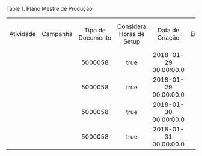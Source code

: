 <div id="d133521e1" class="table">

<div class="table-title">

Table 1. Plano Mestre de
Produção

</div>

<div class="table-contents">

|           |          |                   |                          |                       |                               |                         |                               |                       |            |             |        |                               |                          |                 |                       |                      |                              |                            |                  |                      |                                       |                       |                      |                     |                    |            |                |                 |                   |                           |           |                   |                     |                     |             |         |              |            |                 |                 |
| :-------: | :------: | :---------------: | :----------------------: | :-------------------: | :---------------------------: | :---------------------: | :---------------------------: | :-------------------: | :--------: | :---------: | :----: | :---------------------------: | :----------------------: | :-------------: | :-------------------: | :------------------: | :--------------------------: | :------------------------: | :--------------: | :------------------: | :-----------------------------------: | :-------------------: | :------------------: | :-----------------: | :----------------: | :--------: | :------------: | :-------------: | :---------------: | :-----------------------: | :-------: | :---------------: | :-----------------: | :-----------------: | :---------: | :-----: | :----------: | :--------: | :-------------: | :-------------: |
| Atividade | Campanha | Tipo de Documento | Considera Horas de Setup |    Data de Criação    | Data de Encerramento do Plano | Data de Início do Plano | Data Prevista de Encerramento | Distorção da Produção | Instruções | Lote Minimo | %Perda | %Perda (Apontada x Produzido) | Plano Mestre de Produção | PMP Predecessor | Porcentagem Realizada | Quantidade de Ciclos | Quantidade de Horas Apontada | Horas Prevista de Trabalho | Qtd P/ Conversão | Quantidade Produzida | Quantidade Total de Horas Trabalhadas | Qtd de Perda Apontada | Quantidade Planejada | Roteiro de Produção | Sequência de Linha | Processado | Processado (2) | Processar Agora | Processar Agora 2 | Tipo da Ordem de Produção | Descrição | Ação do Documento | Estado do Documento | Número do Documento | Localizador | Produto |     Nome     | Processado | Processar Agora | Centro de Custo |
|           |          |      5000058      |           true           | 2018-01-29 00:00:00.0 |                               |  2018-01-29 00:00:00.0  |     2018-02-03 01:00:00.0     |           0           |            |      5      |   0    |               0               |         5000000          |                 |         77.00         |         6.00         |              0               |           121.00           |        0         |        23.00         |                   0                   |           0           |          30          |       5000000       |         0          |     N      |       N        |        N        |         N         |             1             |           |        CO         |         IP          |       1000000       |   5000006   | 5000056 |  produção 1  |   false    |      false      |                 |
|           |          |      5000058      |           true           | 2018-01-29 00:00:00.0 |                               |  2018-01-29 00:00:00.0  |     2018-01-31 13:00:00.0     |           0           |            |    10.0     |   0    |               0               |         5000001          |                 |        100.00         |         3.00         |              0               |           61.00            |        0         |          30          |                   0                   |           0           |         30.0         |       5000001       |         0          |     N      |       N        |        N        |         N         |             1             |           |        PR         |         DR          |       1000001       |   5000008   | 5000059 |  Teste PMP   |   false    |      false      |                 |
|           |          |      5000058      |           true           | 2018-01-30 00:00:00.0 |                               |  2018-01-30 00:00:00.0  |     2018-01-31 07:00:00.0     |           0           |            |    10.0     |   0    |               0               |         5000002          |                 |           0           |         3.00         |              0               |           31.00            |        0         |          0           |                   0                   |           0           |         30.0         |       5000002       |         0          |     N      |       N        |        N        |         N         |             1             |           |        PR         |         DR          |       1000002       |   5000008   | 5000059 | TESTE PMP 1  |   false    |      false      |                 |
|           |          |      5000058      |           true           | 2018-01-31 00:00:00.0 |                               | 2018-01-31 15:14:35.654 |    2018-02-21 12:14:35.654    |           0           |            |    10.0     |   0    |               0               |         5000003          |                 |           0           |        100.00        |              0               |           502.00           |       2000       |          0           |                   0                   |           0           |      1000.0000       |       5000003       |         0          |     N      |       N        |        N        |         N         |             1             |           |        CO         |         IP          |       1000003       |   5000008   | 5000059 | teste saaaaa |   false    |      false      |                 |

</div>

</div>
